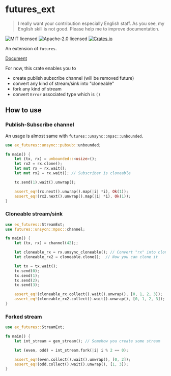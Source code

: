 futures_ext
===

> I really want your contribution especially English staff.
> As you see, my English skill is not good. Please help me to improve documentation.

![MIT licensed](https://img.shields.io/badge/License-MIT-blue.svg)
![Apache-2.0 licensed](https://img.shields.io/badge/License-Apache%202.0-blue.svg)
[![Crates.io](https://img.shields.io/crates/v/ex-futures.svg)](https://crates.io/crates/ex-futures)

An extension of `futures`.

[Document](https://docs.rs/ex-futures)


For now, this crate enables you to
- create publish subscribe channel (will be removed future)
- convert any kind of stream/sink into "cloneable"
- fork any kind of stream
- convert `Error` associated type which is `()`


## How to use
### Publish-Subscribe channel
An usage is almost same with `futures::unsync::mpsc::unbounded`.


```rust
use ex_futures::unsync::pubsub::unbounded;

fn main() {
    let (tx, rx) = unbounded::<usize>();
    let rx2 = rx.clone();
    let mut rx = rx.wait();
    let mut rx2 = rx.wait(); // Subscriber is cloneable

    tx.send(1).wait().unwrap();

    assert_eq!(rx.next().unwrap().map(|i| *i), Ok(1));
    assert_eq!(rx2.next().unwrap().map(|i| *i), Ok(1));
}
```


### Cloneable stream/sink

```rust
use ex_futures::StreamExt;
use futures::unsycn::mpsc::channel;

fn main() {
    let (tx, rx) = channel(42);;

    let cloneable_rx = rx.unsync_cloneable(); // Convert "rx" into cloneable
    let cloneable_rx2 = cloneable.clone();  // Now you can clone it

    let tx = tx.wait();
    tx.send(0);
    tx.send(1);
    tx.send(2);
    tx.send(3);

    assert_eq!(cloneable_rx.collect().wait().unwrap(), [0, 1, 2, 3]);
    assert_eq!(cloneable_rx2.collect().wait().unwrap(), [0, 1, 2, 3]);
}
```


### Forked stream

```rust
use ex_futures::StreamExt;

fn main() {
    let int_stream = gen_stream(); // Somehow you create some stream

    let (even, odd) = int_stream.fork(|i| i % 2 == 0);

    assert_eq!(even.collect().wait().unwrap(), [0, 2]);
    assert_eq!(odd.collect().wait().unwrap(), [1, 3]);
}
```

